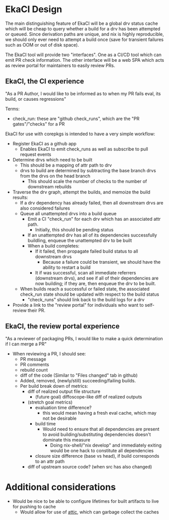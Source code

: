 # EkaCI Design

The main distinguishing feature of EkaCI will be a global drv status cache which
will be cheap to query whether a build for a drv has been attempted or queued.
Since derivation paths are unique, and nix is highly reproducible, we should only
ever need to attempt a build once (save for transient failures such as OOM or out of disk space).

The EkaCI tool will provide two "interfaces". One as a CI/CD tool which can emit
PR check information. The other interface will be a web SPA which acts as review
portal for maintainers to easily review PRs.

## EkaCI, the CI experience

"As a PR Author, I would like to be informed as to when my PR fails eval, its build, or causes regressions"

Terms:
- check_run: these are "github check_runs", which are the "PR gates"/"checks" for a PR

EkaCI for use with corepkgs is intended to have a very simple workflow:
- Register EkaCI as a github app
  - Enables EkaCI to emit check_runs as well as subscribe to pull request events
- Determine drvs which need to be built
  - This should be a mapping of attr path to drv
  - drvs to build are determined by subtracting the base branch drvs from the drvs on the head branch
    - This should scale the number of checks to the number of downstream rebuilds
- Traverse the drv graph, attempt the builds, and memoize the build results:
  - If a drv dependency has already failed, then all downstream drvs are also considered failures
  - Queue all unattempted drvs into a build queue
    - Emit a CI "check_run" for each drv which has an associated attr path.
      - Initially, this should be pending status
    - If an unattempted drv has all of its dependencies successfully buildling, enqueue the unattempted drv to be built
    - When a build completes:
      - If it failed, then propagate failed build status to all downstream drvs
        - Because a failure could be transient, we should have the ability to restart a build
      - It if was successful, scan all immediate referrers (downstream drvs), and see if all of their dependencies are now building; if they are, then enqueue the drv to be built.
  - When builds reach a successful or failed state, the associated check_run state should be updated with respect to the build status
    - "check_runs" should link back to the build logs for a drv
- Provide a link to the "review portal" for individuals who want to self-review their PR.

## EkaCI, the review portal experience

"As a reviewer of packaging PRs, I would like to make a quick determination if I can merge a PR"

- When reviewing a PR, I should see:
  - PR message
  - PR comments
  - rebuild count
  - diff of the code (Similar to "Files changed" tab in github)
  - Added, removed, (newly/still) succeeding/failing builds.
  - Per build break down of metrics:
    - diff of realized output file structure
      - (future goal) diffoscope-like diff of realized outputs
    - (stretch goal metrics)
      - evaluation time difference?
        - this would mean having a fresh eval cache, which may not be desirable
      - build time
        - Would need to ensure that all dependencies are present to avoid building/substituting dependencies doesn't dominate this measure
          - Doing nix-shell/"nix develop" and immediately exiting would be one hack to constitute all dependencies
      - closure size difference (base vs head), if build corresponds to an attr path
    - diff of upstream source code? (when src has also changed)

# Additional considerations

- Would be nice to be able to configure lifetimes for built artifacts to live for pushing to cache
  - Would allow for use of [attic](https://github.com/zhaofengli/attic), which can garbage collect the caches
